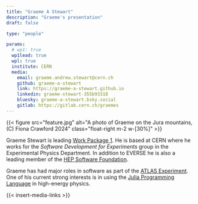 ```yaml
---
title: "Graeme A Stewart"
description: "Graeme's presentation"
draft: false

type: "people"

params:
  # wp1: true
  wp1lead: true
  wpl: true
  institute: CERN
  media: 
    email: graeme.andrew.stewart@cern.ch
    github: graeme-a-stewart
    link: https://graeme-a-stewart.github.io
    linkedin: graeme-stewart-355b93318
    bluesky: graeme-a-stewart.bsky.social
    gitlab: https://gitlab.cern.ch/graemes
---
```


{{< figure src="feature.jpg" alt="A photo of Graeme on the Jura mountains, (C) Fiona Crawford 2024" class="float-right m-2 w-[30%]" >}}

Graeme Stewart is leading [Work Package
1](/workpackages/01_framework_european_network/). He is based at CERN where he
works for the  *Software Development for Experiments* group in the Experimental
Physics Department. In addition to EVERSE he is also a leading member of the
[HEP Software Foundation](https://hepsoftwarefoundation.org).

Graeme has had major roles in software as part of the [ATLAS
Experiment](https://www.atlas.cern). One of his current strong interests is in
using the [Julia Programming Language](https://julialang.org) in high-energy
physics.

{{< insert-media-links >}}
